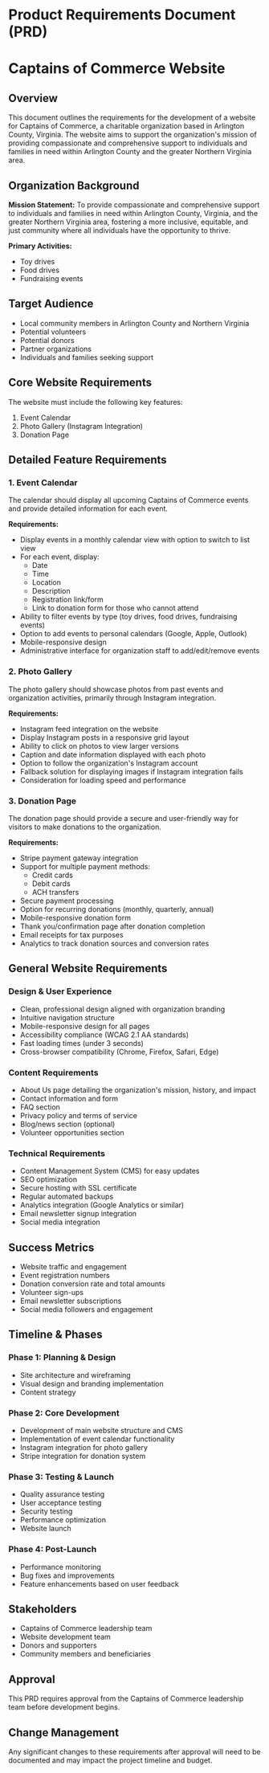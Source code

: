 # Product Requirements Document (PRD)
# Captains of Commerce Website

## Overview
This document outlines the requirements for the development of a website for Captains of Commerce, a charitable organization based in Arlington County, Virginia. The website aims to support the organization's mission of providing compassionate and comprehensive support to individuals and families in need within Arlington County and the greater Northern Virginia area.

## Organization Background
**Mission Statement:** To provide compassionate and comprehensive support to individuals and families in need within Arlington County, Virginia, and the greater Northern Virginia area, fostering a more inclusive, equitable, and just community where all individuals have the opportunity to thrive.

**Primary Activities:**
- Toy drives
- Food drives
- Fundraising events

## Target Audience
- Local community members in Arlington County and Northern Virginia
- Potential volunteers
- Potential donors
- Partner organizations
- Individuals and families seeking support

## Core Website Requirements
The website must include the following key features:
1. Event Calendar
2. Photo Gallery (Instagram Integration)
3. Donation Page

## Detailed Feature Requirements

### 1. Event Calendar
The calendar should display all upcoming Captains of Commerce events and provide detailed information for each event.

**Requirements:**
- Display events in a monthly calendar view with option to switch to list view
- For each event, display:
  - Date
  - Time
  - Location
  - Description
  - Registration link/form
  - Link to donation form for those who cannot attend
- Ability to filter events by type (toy drives, food drives, fundraising events)
- Option to add events to personal calendars (Google, Apple, Outlook)
- Mobile-responsive design
- Administrative interface for organization staff to add/edit/remove events

### 2. Photo Gallery
The photo gallery should showcase photos from past events and organization activities, primarily through Instagram integration.

**Requirements:**
- Instagram feed integration on the website
- Display Instagram posts in a responsive grid layout
- Ability to click on photos to view larger versions
- Caption and date information displayed with each photo
- Option to follow the organization's Instagram account
- Fallback solution for displaying images if Instagram integration fails
- Consideration for loading speed and performance

### 3. Donation Page
The donation page should provide a secure and user-friendly way for visitors to make donations to the organization.

**Requirements:**
- Stripe payment gateway integration
- Support for multiple payment methods:
  - Credit cards
  - Debit cards
  - ACH transfers
- Secure payment processing
- Option for recurring donations (monthly, quarterly, annual)
- Mobile-responsive donation form
- Thank you/confirmation page after donation completion
- Email receipts for tax purposes
- Analytics to track donation sources and conversion rates

## General Website Requirements

### Design & User Experience
- Clean, professional design aligned with organization branding
- Intuitive navigation structure
- Mobile-responsive design for all pages
- Accessibility compliance (WCAG 2.1 AA standards)
- Fast loading times (under 3 seconds)
- Cross-browser compatibility (Chrome, Firefox, Safari, Edge)

### Content Requirements
- About Us page detailing the organization's mission, history, and impact
- Contact information and form
- FAQ section
- Privacy policy and terms of service
- Blog/news section (optional)
- Volunteer opportunities section

### Technical Requirements
- Content Management System (CMS) for easy updates
- SEO optimization
- Secure hosting with SSL certificate
- Regular automated backups
- Analytics integration (Google Analytics or similar)
- Email newsletter signup integration
- Social media integration

## Success Metrics
- Website traffic and engagement
- Event registration numbers
- Donation conversion rate and total amounts
- Volunteer sign-ups
- Email newsletter subscriptions
- Social media followers and engagement

## Timeline & Phases
### Phase 1: Planning & Design
- Site architecture and wireframing
- Visual design and branding implementation
- Content strategy

### Phase 2: Core Development
- Development of main website structure and CMS
- Implementation of event calendar functionality
- Instagram integration for photo gallery
- Stripe integration for donation system

### Phase 3: Testing & Launch
- Quality assurance testing
- User acceptance testing
- Security testing
- Performance optimization
- Website launch

### Phase 4: Post-Launch
- Performance monitoring
- Bug fixes and improvements
- Feature enhancements based on user feedback

## Stakeholders
- Captains of Commerce leadership team
- Website development team
- Donors and supporters
- Community members and beneficiaries

## Approval
This PRD requires approval from the Captains of Commerce leadership team before development begins.

## Change Management
Any significant changes to these requirements after approval will need to be documented and may impact the project timeline and budget.